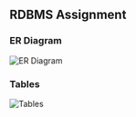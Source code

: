 ## RDBMS Assignment


### ER Diagram

![ER Diagram](https://github.com/sharma-kunal/SAU-Feb-Batch-2/blob/main/ER_Diagram.jpeg)

### Tables

![Tables](https://github.com/sharma-kunal/SAU-Feb-Batch-2/blob/main/Tables.jpeg)
